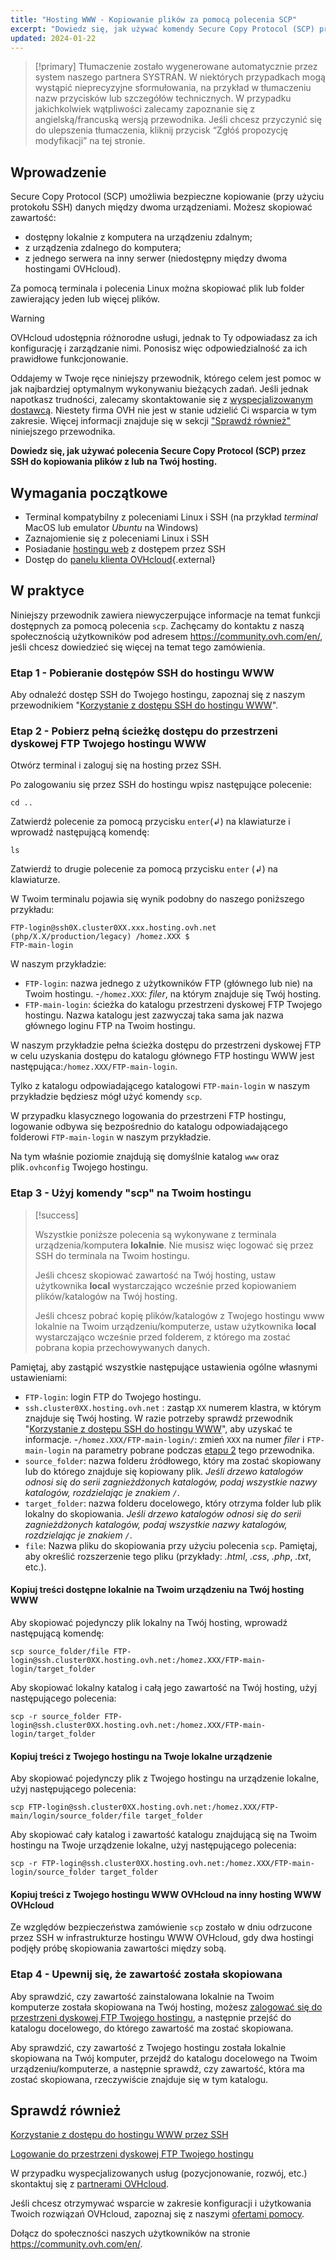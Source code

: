 ```yaml
---
title: "Hosting WWW - Kopiowanie plików za pomocą polecenia SCP"
excerpt: "Dowiedz się, jak używać komendy Secure Copy Protocol (SCP) przez SSH do kopiowania plików z lub na Twój hosting"
updated: 2024-01-22
---
```


> [!primary]
> Tłumaczenie zostało wygenerowane automatycznie przez system naszego partnera SYSTRAN. W niektórych przypadkach mogą wystąpić nieprecyzyjne sformułowania, na przykład w tłumaczeniu nazw przycisków lub szczegółów technicznych. W przypadku jakichkolwiek wątpliwości zalecamy zapoznanie się z angielską/francuską wersją przewodnika. Jeśli chcesz przyczynić się do ulepszenia tłumaczenia, kliknij przycisk “Zgłóś propozycję modyfikacji” na tej stronie.
>

## Wprowadzenie

Secure Copy Protocol (SCP) umożliwia bezpieczne kopiowanie (przy użyciu protokołu SSH) danych między dwoma urządzeniami. Możesz skopiować zawartość:

- dostępny lokalnie z komputera na urządzeniu zdalnym;
- z urządzenia zdalnego do komputera;
- z jednego serwera na inny serwer (niedostępny między dwoma hostingami OVHcloud).

Za pomocą terminala i polecenia Linux można skopiować plik lub folder zawierający jeden lub więcej plików.

> [!warning]
>
> OVHcloud udostępnia różnorodne usługi, jednak to Ty odpowiadasz za ich konfigurację i zarządzanie nimi. Ponosisz więc odpowiedzialność za ich prawidłowe funkcjonowanie.
> 
> Oddajemy w Twoje ręce niniejszy przewodnik, którego celem jest pomoc w jak najbardziej optymalnym wykonywaniu bieżących zadań. Jeśli jednak napotkasz trudności, zalecamy skontaktowanie się z [wyspecjalizowanym dostawcą](https://partner.ovhcloud.com/pl/directory/). Niestety firma OVH nie jest w stanie udzielić Ci wsparcia w tym zakresie. Więcej informacji znajduje się w sekcji ["Sprawdź również"](#go-further) niniejszego przewodnika.
>

**Dowiedz się, jak używać polecenia Secure Copy Protocol (SCP) przez SSH do kopiowania plików z lub na Twój hosting.**
  
## Wymagania początkowe

- Terminal kompatybilny z poleceniami Linux i SSH (na przykład *terminal* MacOS lub emulator *Ubuntu* na Windows)
- Zaznajomienie się z poleceniami Linux i SSH
- Posiadanie [hostingu web](https://www.ovhcloud.com/pl/web-hosting/) z dostępem przez SSH
- Dostęp do [panelu klienta OVHcloud](https://www.ovh.com/auth/?action=gotomanager&from=https://www.ovh.pl/&ovhSubsidiary=pl){.external}

## W praktyce

Niniejszy przewodnik zawiera niewyczerpujące informacje na temat funkcji dostępnych za pomocą polecenia `scp`. Zachęcamy do kontaktu z naszą społecznością użytkowników pod adresem <https://community.ovh.com/en/>, jeśli chcesz dowiedzieć się więcej na temat tego zamówienia.

### Etap 1 - Pobieranie dostępów SSH do hostingu WWW

Aby odnaleźć dostęp SSH do Twojego hostingu, zapoznaj się z naszym przewodnikiem "[Korzystanie z dostępu SSH do hostingu WWW](/pages/web_cloud/web_hosting/ssh_on_webhosting)".

### Etap 2 - Pobierz pełną ścieżkę dostępu do przestrzeni dyskowej FTP Twojego hostingu WWW<a name="step2"></a>

Otwórz terminal i zaloguj się na hosting przez SSH.

Po zalogowaniu się przez SSH do hostingu wpisz następujące polecenie: 

```ssh
cd ..
```

Zatwierdź polecenie za pomocą przycisku `enter`(↲) na klawiaturze i wprowadź następującą komendę:

```ssh
ls
```

Zatwierdź to drugie polecenie za pomocą przycisku `enter` (↲) na klawiaturze.

W Twoim terminalu pojawia się wynik podobny do naszego poniższego przykładu:

```ssh
FTP-login@ssh0X.cluster0XX.xxx.hosting.ovh.net (php/X.X/production/legacy) /homez.XXX $
FTP-main-login
```

W naszym przykładzie:

- `FTP-login`: nazwa jednego z użytkowników FTP (głównego lub nie) na Twoim hostingu.
-`/homez.XXX`: *filer*, na którym znajduje się Twój hosting.
- `FTP-main-login`: ścieżka do katalogu przestrzeni dyskowej FTP Twojego hostingu. Nazwa katalogu jest zazwyczaj taka sama jak nazwa głównego loginu FTP na Twoim hostingu.

W naszym przykładzie pełna ścieżka dostępu do przestrzeni dyskowej FTP w celu uzyskania dostępu do katalogu głównego FTP hostingu WWW jest następująca:`/homez.XXX/FTP-main-login`.

Tylko z katalogu odpowiadającego katalogowi `FTP-main-login` w naszym przykładzie będziesz mógł użyć komendy `scp`.

W przypadku klasycznego logowania do przestrzeni FTP hostingu, logowanie odbywa się bezpośrednio do katalogu odpowiadającego folderowi `FTP-main-login` w naszym przykładzie.

Na tym właśnie poziomie znajdują się domyślnie katalog `www` oraz plik`.ovhconfig` Twojego hostingu.

### Etap 3 - Użyj komendy "scp" na Twoim hostingu

> [!success]
>
> Wszystkie poniższe polecenia są wykonywane z terminala urządzenia/komputera **lokalnie**. Nie musisz więc logować się przez SSH do terminala na Twoim hostingu.
>
> Jeśli chcesz skopiować zawartość na Twój hosting, ustaw użytkownika **local** wystarczająco wcześnie przed kopiowaniem plików/katalogów na Twój hosting.
>
> Jeśli chcesz pobrać kopię plików/katalogów z Twojego hostingu www lokalnie na Twoim urządzeniu/komputerze, ustaw użytkownika **local** wystarczająco wcześnie przed folderem, z którego ma zostać pobrana kopia przechowywanych danych.
>

Pamiętaj, aby zastąpić wszystkie następujące ustawienia ogólne własnymi ustawieniami:

- `FTP-login`: login FTP do Twojego hostingu.
- `ssh.cluster0XX.hosting.ovh.net` : zastąp `XX` numerem klastra, w którym znajduje się Twój hosting. W razie potrzeby sprawdź przewodnik "[Korzystanie z dostępu SSH do hostingu WWW](/pages/web_cloud/web_hosting/ssh_on_webhosting)", aby uzyskać te informacje.
-`/homez.XXX/FTP-main-login/`: zmień `XXX` na numer *filer* i `FTP-main-login` na parametry pobrane podczas [etapu 2](#step2) tego przewodnika.
- `source_folder`: nazwa folderu źródłowego, który ma zostać skopiowany lub do którego znajduje się kopiowany plik. *Jeśli drzewo katalogów odnosi się do serii zagnieżdżonych katalogów, podaj wszystkie nazwy katalogów, rozdzielając je znakiem `/`*.
- `target_folder`: nazwa folderu docelowego, który otrzyma folder lub plik lokalny do skopiowania. *Jeśli drzewo katalogów odnosi się do serii zagnieżdżonych katalogów, podaj wszystkie nazwy katalogów, rozdzielając je znakiem `/`*.
- `file`: Nazwa pliku do skopiowania przy użyciu polecenia `scp`. Pamiętaj, aby określić rozszerzenie tego pliku (przykłady: *.html*, *.css*, *.php*, *.txt*, etc.).

#### Kopiuj treści dostępne lokalnie na Twoim urządzeniu na Twój hosting WWW

Aby skopiować pojedynczy plik lokalny na Twój hosting, wprowadź następującą komendę:

```ssh
scp source_folder/file FTP-login@ssh.cluster0XX.hosting.ovh.net:/homez.XXX/FTP-main-login/target_folder
```

Aby skopiować lokalny katalog i całą jego zawartość na Twój hosting, użyj następującego polecenia:

```ssh
scp -r source_folder FTP-login@ssh.cluster0XX.hosting.ovh.net:/homez.XXX/FTP-main-login/target_folder 
```

#### Kopiuj treści z Twojego hostingu na Twoje lokalne urządzenie

Aby skopiować pojedynczy plik z Twojego hostingu na urządzenie lokalne, użyj następującego polecenia:

```ssh
scp FTP-login@ssh.cluster0XX.hosting.ovh.net:/homez.XXX/FTP-main/login/source_folder/file target_folder 
```

Aby skopiować cały katalog i zawartość katalogu znajdującą się na Twoim hostingu na Twoje urządzenie lokalne, użyj następującego polecenia:

```ssh
scp -r FTP-login@ssh.cluster0XX.hosting.ovh.net:/homez.XXX/FTP-main-login/source_folder target_folder
```

#### Kopiuj treści z Twojego hostingu WWW OVHcloud na inny hosting WWW OVHcloud

Ze względów bezpieczeństwa zamówienie `scp` zostało w dniu odrzucone przez SSH w infrastrukturze hostingu WWW OVHcloud, gdy dwa hostingi podjęły próbę skopiowania zawartości między sobą.

### Etap 4 - Upewnij się, że zawartość została skopiowana

Aby sprawdzić, czy zawartość zainstalowana lokalnie na Twoim komputerze została skopiowana na Twój hosting, możesz [zalogować się do przestrzeni dyskowej FTP Twojego hostingu](/pages/web_cloud/web_hosting/ftp_connection), a następnie przejść do katalogu docelowego, do którego zawartość ma zostać skopiowana.

Aby sprawdzić, czy zawartość z Twojego hostingu została lokalnie skopiowana na Twój komputer, przejdź do katalogu docelowego na Twoim urządzeniu/komputerze, a następnie sprawdź, czy zawartość, która ma zostać skopiowana, rzeczywiście znajduje się w tym katalogu.

## Sprawdź również <a name="go-further"></a>

[Korzystanie z dostępu do hostingu WWW przez SSH](/pages/web_cloud/web_hosting/ssh_on_webhosting)

[Logowanie do przestrzeni dyskowej FTP Twojego hostingu](/pages/web_cloud/web_hosting/ftp_connection)
 
W przypadku wyspecjalizowanych usług (pozycjonowanie, rozwój, etc.) skontaktuj się z [partnerami OVHcloud](https://partner.ovhcloud.com/pl/directory/).
 
Jeśli chcesz otrzymywać wsparcie w zakresie konfiguracji i użytkowania Twoich rozwiązań OVHcloud, zapoznaj się z naszymi [ofertami pomocy](https://www.ovhcloud.com/pl/support-levels/).
 
Dołącz do społeczności naszych użytkowników na stronie <https://community.ovh.com/en/>.
